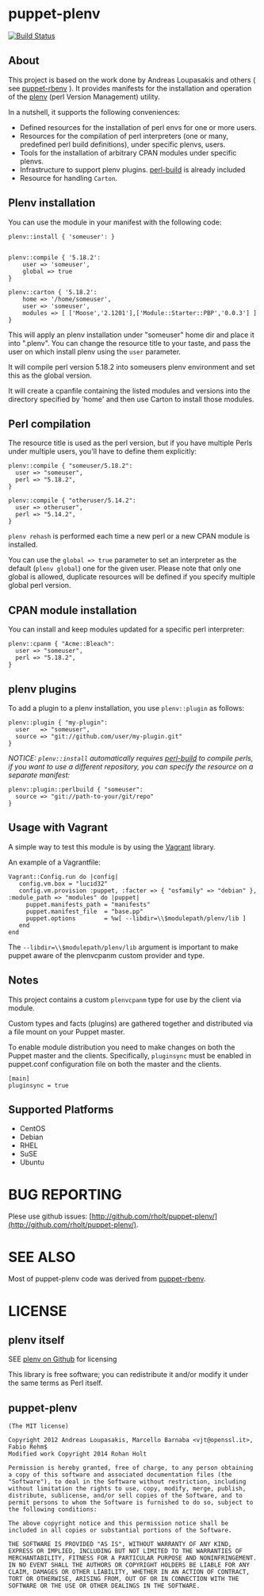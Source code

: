 # puppet-plenv

[![Build Status](https://secure.travis-ci.org/rholt/puppet-plenv.png?branch=master)](http://travis-ci.org/rholt/puppet-plenv)

## About

This project is based on the work done by Andreas Loupasakis and others
( see [puppet-rbenv](https://github.com/alup/puppet-rbenv) ). It provides manifests for the
installation and operation of the [plenv](https://github.com/tokuhirom/plenv) (perl Version Management)
 utility.

In a nutshell, it supports the following conveniences:

* Defined resources for the installation of perl envs for one or more users.
* Resources for the compilation of perl interpreters (one or many, predefined perl build definitions), under specific plenvs, users.
* Tools for the installation of arbitrary CPAN modules under specific plenvs.
* Infrastructure to support plenv plugins. [perl-build](https://github.com/tokuhirom/perl-build) is already included
* Resource for handling `Carton`.

## Plenv installation

You can use the module in your manifest with the following code:

```
plenv::install { 'someuser': }


plenv::compile { '5.18.2':
    user => 'someuser',
    global => true
}

plenv::carton { '5.18.2':
    home => '/home/someuser',
    user => 'someuser',
    modules => [ ['Moose','2.1201'],['Module::Starter::PBP','0.0.3'] ]
}

```

This will apply an plenv installation under "someuser" home dir
and place it into ".plenv". You can change the resource title to
your taste, and pass the user on which install plenv using the
`user` parameter.

It will compile perl version 5.18.2 into someusers plenv environment and set this as the global version.

It will create a cpanfile containing the listed modules and versions into the  directory specified by 'home'
and then use Carton to install those modules.

## Perl compilation

The resource title is used as the perl version, but if you have
multiple Perls under multiple users, you'll have to define them
explicitly:

```
plenv::compile { "someuser/5.18.2":
  user => "someuser",
  perl => "5.18.2",
}

plenv::compile { "otheruser/5.14.2":
  user => otheruser",
  perl => "5.14.2",
}
```

`plenv rehash` is performed each time a new perl or a new CPAN module is
installed.

You can use the `global => true` parameter to set an interpreter as the
default (`plenv global`) one for the given user. Please note that only one global
is allowed, duplicate resources will be defined if you specify
multiple global perl version.


## CPAN module installation

You can install and keep modules updated for a specific perl interpreter:

```
plenv::cpanm { "Acme::Bleach":
  user => "someuser",
  perl => "5.18.2",
}
```

## plenv plugins

To add a plugin to a plenv installation, you use `plenv::plugin` as follows:

```
plenv::plugin { "my-plugin":
  user   => "someuser",
  source => "git://github.com/user/my-plugin.git"
}
```

*NOTICE: `plenv::install` automatically requires [perl-build](https://github.com/tokuhirom/perl-build)
to compile perls, if you want to use a different repository, you can specify
the resource on a separate manifest:*

```
plenv::plugin::perlbuild { "someuser":
  source => "git://path-to-your/git/repo"
}
```

## Usage with Vagrant

A simple way to test this module is by using the
[Vagrant](http://http://vagrantup.com/) library.

An example of a Vagrantfile:

```
Vagrant::Config.run do |config|
   config.vm.box = "lucid32"
   config.vm.provision :puppet, :facter => { "osfamily" => "debian" }, :module_path => "modules" do |puppet|
     puppet.manifests_path = "manifests"
     puppet.manifest_file  = "base.pp"
     puppet.options        = %w[ --libdir=\\$modulepath/plenv/lib ]
   end
end
```

The `--libdir=\\$modulepath/plenv/lib` argument is important to make
puppet aware of the plenvcpanm custom provider and type.


## Notes

This project contains a custom `plenvcpanm` type for use by the client via module.

Custom types and facts (plugins) are gathered together and distributed via a file mount on
your Puppet master.

To enable module distribution you need to make changes on both the Puppet master and the clients.
Specifically, `pluginsync` must be enabled in puppet.conf configuration file on both the master and the clients.

```
[main]
pluginsync = true
```

## Supported Platforms

* CentOS
* Debian
* RHEL
* SuSE
* Ubuntu

# BUG REPORTING

Plese use github issues: [http://github.com/rholt/puppet-plenv/](http://github.com/rholt/puppet-plenv/).

# SEE ALSO

Most of puppet-plenv code was derived from [puppet-rbenv](https://github.com/alup/puppet-rbenv).

# LICENSE

## plenv itself

SEE [plenv on Github](https://github.com/tokuhirom/plenv) for licensing

This library is free software; you can redistribute it and/or modify
it under the same terms as Perl itself.

## puppet-plenv

    (The MIT license)

    Copyright 2012 Andreas Loupasakis, Marcello Barnaba <vjt@openssl.it>, Fabio Rehm$
    Modified work Copyright 2014 Rohan Holt

    Permission is hereby granted, free of charge, to any person obtaining a copy of this software and associated documentation files (the "Software"), to deal in the Software without restriction, including without limitation the rights to use, copy, modify, merge, publish, distribute, sublicense, and/or sell copies of the Software, and to permit persons to whom the Software is furnished to do so, subject to the following conditions:

    The above copyright notice and this permission notice shall be included in all copies or substantial portions of the Software.

    THE SOFTWARE IS PROVIDED "AS IS", WITHOUT WARRANTY OF ANY KIND, EXPRESS OR IMPLIED, INCLUDING BUT NOT LIMITED TO THE WARRANTIES OF MERCHANTABILITY, FITNESS FOR A PARTICULAR PURPOSE AND NONINFRINGEMENT. IN NO EVENT SHALL THE AUTHORS OR COPYRIGHT HOLDERS BE LIABLE FOR ANY CLAIM, DAMAGES OR OTHER LIABILITY, WHETHER IN AN ACTION OF CONTRACT, TORT OR OTHERWISE, ARISING FROM, OUT OF OR IN CONNECTION WITH THE SOFTWARE OR THE USE OR OTHER DEALINGS IN THE SOFTWARE.


